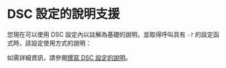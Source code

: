 # DSC 設定的說明支援

您現在可以使用 DSC 設定內以註解為基礎的說明，並取得呼叫具有 `-?` 的設定函式時，該設定使用方式的說明：  

如需詳細資訊，請參閱[撰寫 DSC 設定的說明](https://msdn.microsoft.com/powershell/dsc/confighelp)。

<!--HONumber=Aug16_HO3-->


